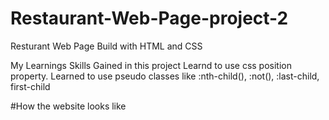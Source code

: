 # Restaurant-Web-Page-project-2
Resturant Web Page Build with HTML and CSS


My Learnings
Skills Gained in this project
Learnd to use css position property.
Learned to use pseudo classes like :nth-child(), :not(), :last-child, first-child


#How the website looks like
